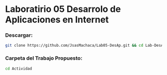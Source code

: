 # Laboratirio 05 Desarrolo de Aplicaciones en Internet

### Descargar: 
```sh
git clone https://github.com/JsasMachaca/Lab05-DesAp.git && cd Lab-DesAp/
```

### Carpeta del Trabajo Propuesto:

```sh
cd Actividad
```
